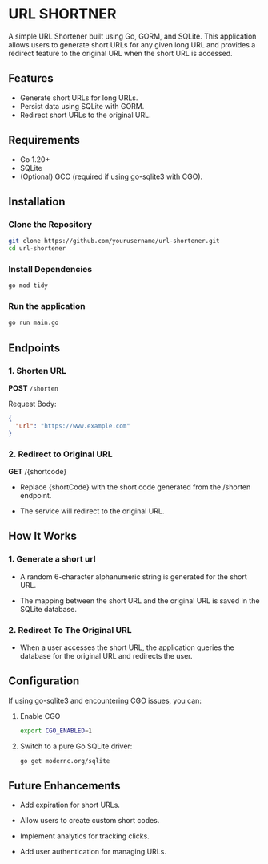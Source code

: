 # URL SHORTNER

A simple URL Shortener built using Go, GORM, and SQLite. This application allows users to generate short URLs for any given long URL and provides a redirect feature to the original URL when the short URL is accessed.

## Features

- Generate short URLs for long URLs.
- Persist data using SQLite with GORM.
- Redirect short URLs to the original URL.

## Requirements

- Go 1.20+
- SQLite
- (Optional) GCC (required if using go-sqlite3 with CGO).

## Installation

### Clone the Repository

```bash
git clone https://github.com/yourusername/url-shortener.git
cd url-shortener
```

### Install Dependencies

```bash
go mod tidy
```

### Run the application

```bash
go run main.go
```

## Endpoints

### 1. Shorten URL

**POST** `/shorten`

Request Body:

```json
{
  "url": "https://www.example.com"
}
```

### 2. Redirect to Original URL

**GET** /{shortcode}

- Replace {shortCode} with the short code generated from the /shorten endpoint.

- The service will redirect to the original URL.

## How It Works

### 1. Generate a short url

- A random 6-character alphanumeric string is generated for the short URL.

- The mapping between the short URL and the original URL is saved in the SQLite database.

### 2. Redirect To The Original URL

- When a user accesses the short URL, the application queries the database for the original URL and redirects the user.

## Configuration

If using go-sqlite3 and encountering CGO issues, you can:

1. Enable CGO

    ```bash
    export CGO_ENABLED=1
    ```

2. Switch to a pure Go SQLite driver:

    ```bash
    go get modernc.org/sqlite
    ```

## Future Enhancements

- Add expiration for short URLs.

- Allow users to create custom short codes.

- Implement analytics for tracking clicks.

- Add user authentication for managing URLs.
